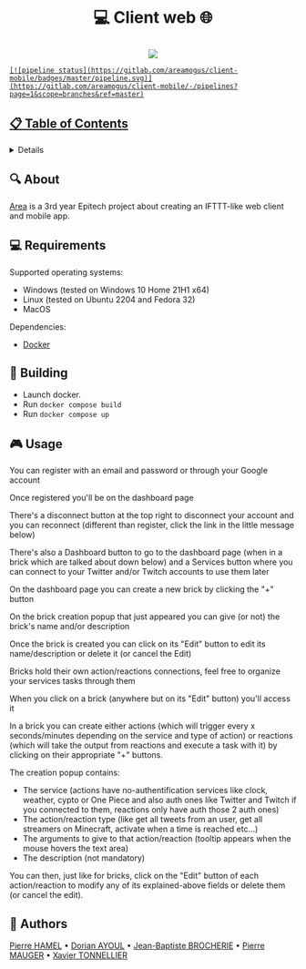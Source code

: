 # <p align="center">💻 Client web 🌐</p>

<p align="center">
  <a href="https://en.wikipedia.org/wiki/API">
  <img src="https://cdn.discordapp.com/attachments/1021809556625559634/1082031995611271168/image.png">
</p>

<p align="center">

    [![pipeline status](https://gitlab.com/areamogus/client-mobile/badges/master/pipeline.svg)](https://gitlab.com/areamogus/client-mobile/-/pipelines?page=1&scope=branches&ref=master)

</p>

## 📋 Table of Contents
<details>
<summary>Click to reveal</summary>

- [About](#-about)
- [Requirements](#-requirements)
- [Building](#-building)
- [Usage](#-usage)
- [Authors](#-authors)

</details>

## 🔍 About

[Area](https://en.wikipedia.org/wiki/API) is a 3rd year Epitech project about creating an IFTTT-like web client and mobile app.

## 💻 Requirements

Supported operating systems:
- Windows (tested on Windows 10 Home 21H1 x64)
- Linux (tested on Ubuntu 2204 and Fedora 32)
- MacOS

Dependencies:
- [Docker](https://www.docker.com/)

## 🔧 Building

- Launch docker.
- Run `docker compose build`
- Run `docker compose up`

## 🎮 Usage

You can register with an email and password or through your Google account

Once registered you'll be on the dashboard page

There's a disconnect button at the top right to disconnect your account and you can reconnect (different than register, click the link in the little message below)

There's also a Dashboard button to go to the dashboard page (when in a brick which are talked about down below) and a Services button where you can connect to your Twitter and/or Twitch accounts to use them later

On the dashboard page you can create a new brick by clicking the "+" button

On the brick creation popup that just appeared you can give (or not) the brick's name and/or description

Once the brick is created you can click on its "Edit" button to edit its name/description or delete it (or cancel the Edit)

Bricks hold their own action/reactions connections, feel free to organize your services tasks through them

When you click on a brick (anywhere but on its "Edit" button) you'll access it

In a brick you can create either actions (which will trigger every x seconds/minutes depending on the service and type of action) or reactions (which will take the output from reactions and execute a task with it) by clicking on their appropriate "+" buttons.

The creation popup contains:
- The service (actions have no-authentification services like clock, weather, cypto or One Piece and also auth ones like Twitter and Twitch if you connected to them, reactions only have auth those 2 auth ones)
- The action/reaction type (like get all tweets from an user, get all streamers on Minecraft, activate when a time is reached etc...)
- The arguments to give to that action/reaction (tooltip appears when the mouse hovers the text area)
- The description (not mandatory)

You can then, just like for bricks, click on the "Edit" button of each action/reaction to modify any of its explained-above fields or delete them (or cancel the edit).

## 🤝 Authors

[Pierre HAMEL](https://github.com/pierre1754) • [Dorian AYOUL](https://github.com/NairodGH) • [Jean-Baptiste BROCHERIE](https://github.com/Parumezan) • [Pierre MAUGER](https://github.com/PierreMauger) • [Xavier TONNELLIER](https://github.com/XavTo)